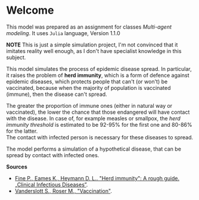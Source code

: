 # Welcome

This model was prepared as an assignment for classes *Multi-agent modeling*. It uses `Julia` language, Version 1.1.0 

**NOTE** This is just a simple simulation project, I'm not convinced that it imitates reality well enough, as I don't have specialist knowledge in this subject.

This model simulates the process of epidemic disease spread. In particular, it raises the problem of **herd immunity**, which is a form of defence against epidemic diseases, which protects people that can't (or won't) be vaccinated, because when the majority of population is vaccinated (immune), then the disease can't spread.

The greater the proportion of immune ones (either in natural way or vaccinated), the lower the chance that those endangered will have contact with the disease. In case of, for example measles or smallpox, the *herd immunity threshold* is estimated to be 92-95% for the first one and 80-86% for the latter.  
The contact with infected person is necessary for these diseases to spread.

The model performs a simulation of a hypothetical disease, that can be spread by contact with infected ones.
  
  
__Sources__  
* [Fine P., Eames K., Heymann D. L.. "Herd immunity": A rough guide. „Clinical Infectious Diseases”](https://academic.oup.com/cid/article/52/7/911/299077).
* [Vanderslott S., Roser M., "Vaccination"](https://ourworldindata.org/vaccination#how-vaccines-work-herd-immunity-and-reasons-for-caring-about-broad-vaccination-coverage).
